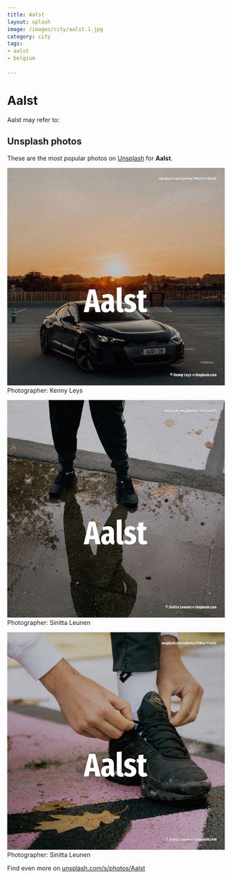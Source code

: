 ```yaml
---
title: Aalst
layout: splash
image: /images/city/aalst.1.jpg
category: city
tags:
- aalst
- belgium

---
```

# Aalst

Aalst may refer to:

 
## Unsplash photos
These are the most popular photos on [Unsplash](https://unsplash.com) for **Aalst**.
 
![Aalst](/images/city/aalst.1.jpg)
Photographer:  Kenny Leys
 
![Aalst](/images/city/aalst.2.jpg)
Photographer:  Sinitta Leunen
 
![Aalst](/images/city/aalst.3.jpg)
Photographer:  Sinitta Leunen
 
Find even more on [unsplash.com/s/photos/Aalst](https://unsplash.com/s/photos/Aalst)
 
